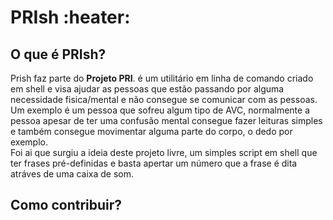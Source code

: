 # PRIsh :heater:

## O que é PRIsh?
Prish faz parte do **Projeto PRI**. é um utilitário em linha de comando criado em shell e visa ajudar as pessoas que estão passando por alguma necessidade fisica/mental e não consegue se comunicar com as pessoas.<br>
Um exemplo é um pessoa que sofreu algum tipo de AVC, normalmente a pessoa apesar de ter uma confusão mental consegue fazer leituras simples e também consegue movimentar alguma parte do corpo, o dedo por exemplo.<br> 
Foi ai que surgiu a ideia deste projeto livre, um simples script em shell que ter frases pré-definidas e basta apertar um número que a frase é dita atráves de uma caixa de som.<br>

## Como contribuir?

